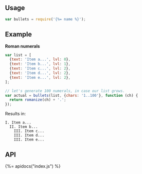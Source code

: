 ## Usage

```js
var bullets = require('{%= name %}');
```

## Example

**Roman numerals**

```js
var list = [
  {text: 'Item a...', lvl: 0}, 
  {text: 'Item b...', lvl: 1}, 
  {text: 'Item c...', lvl: 2},
  {text: 'Item d...', lvl: 2},
  {text: 'Item e...', lvl: 2},
];

// let's generate 100 numerals, in case our list grows.
var actual = bullets(list, {chars: '1..100'}, function (ch) {
  return romanize(ch) + '.';
});
```

Results in:

```
I. Item a...
  II. Item b...
    III. Item c...
    III. Item d...
    III. Item e...
```

## API
{%= apidocs("index.js") %}
